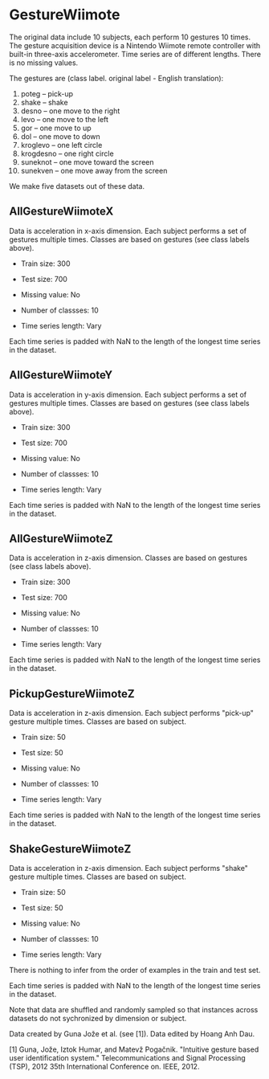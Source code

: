 # GestureWiimote

The original data include 10 subjects, each perform 10 gestures 10 times. The gesture acquisition device is a Nintendo Wiimote remote controller with built-in three-axis accelerometer. Time series are of different lengths. There is no missing values.

The gestures are (class label. original label - English translation): 
1. poteg – pick-up
2. shake – shake
3. desno – one move to the right
4. levo – one move to the left
5. gor – one move to up
6. dol – one move to down
7. kroglevo – one left circle
8. krogdesno – one right circle
9. suneknot – one move toward the screen
10. sunekven – one move away from the screen

We make five datasets out of these data. 

## AllGestureWiimoteX

Data is acceleration in x-axis dimension. Each subject performs a set of gestures multiple times. Classes are based on gestures (see class labels above).

- Train size: 300

- Test size: 700

- Missing value: No

- Number of classses: 10

- Time series length: Vary

Each time series is padded with NaN to the length of the longest time series in the dataset.

## AllGestureWiimoteY

Data is acceleration in y-axis dimension. Each subject performs a set of gestures multiple times. Classes are based on gestures (see class labels above).

- Train size: 300

- Test size: 700

- Missing value: No

- Number of classses: 10

- Time series length: Vary

Each time series is padded with NaN to the length of the longest time series in the dataset.

## AllGestureWiimoteZ

Data is acceleration in z-axis dimension. Classes are based on gestures (see class labels above). 

- Train size: 300

- Test size: 700

- Missing value: No

- Number of classses: 10

- Time series length: Vary

Each time series is padded with NaN to the length of the longest time series in the dataset.

## PickupGestureWiimoteZ

Data is acceleration in z-axis dimension. Each subject performs "pick-up" gesture multiple times. Classes are based on subject. 

- Train size: 50

- Test size: 50

- Missing value: No

- Number of classses: 10

- Time series length: Vary

Each time series is padded with NaN to the length of the longest time series in the dataset.

## ShakeGestureWiimoteZ

Data is acceleration in z-axis dimension. Each subject performs "shake" gesture multiple times. Classes are based on subject. 

- Train size: 50

- Test size: 50

- Missing value: No

- Number of classses: 10

- Time series length: Vary

There is nothing to infer from the order of examples in the train and test set.

Each time series is padded with NaN to the length of the longest time series in the dataset.

Note that data are shuffled and randomly sampled so that instances across datasets do not sychronized by dimension or subject.

Data created by Guna Jože et al. (see [1]). Data edited by Hoang Anh Dau.

[1] Guna, Jože, Iztok Humar, and Matevž Pogačnik. "Intuitive gesture based user identification system." Telecommunications and Signal Processing (TSP), 2012 35th International Conference on. IEEE, 2012.

